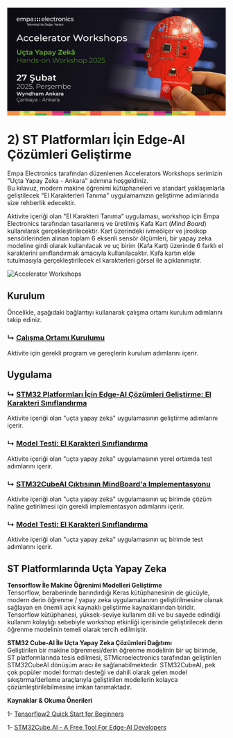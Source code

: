 <p align="center">
    <img src="./Additionals/Empa-Workshops-Template-Banner2.png" alt="Accelerator Workshops" 
    style="display: block; margin: 0 auto"/>
</p>

# 2) ST Platformları İçin Edge-AI Çözümleri Geliştirme
Empa Electronics tarafından düzenlenen Accelerators Workshops serimizin "Uçta Yapay Zeka - Ankara" adımına hoşgeldiniz.  
Bu kılavuz, modern makine öğrenimi kütüphaneleri ve standart yaklaşımlarla geliştilecek "El Karakterleri Tanıma" uygulamamızın geliştirme adımlarında size rehberlik edecektir.

Aktivite içeriği olan "El Karakteri Tanıma" uygulaması,  workshop için Empa Electronics tarafından tasarlanmış ve üretilmiş Kafa Kart (_Mind Board_) kullanılarak gerçekleştirilecektir. Kart üzerindeki ivmeölçer ve jiroskop sensörlerinden alınan toplam 6 eksenli sensör ölçümleri, bir yapay zeka modeline girdi olarak kullanılacak ve uç birim (Kafa Kart) üzerinde 6 farklı el karakterini sınıflandırmak amacıyla kullanılacaktır. Kafa kartın elde tutulmasıyla gerçekleştirilecek el karakterleri görsel ile açıklanmıştır.

<img src="./Additionals/Hand-Characters.png" alt="Accelerator Workshops" width="800"/> 

## Kurulum
Öncelikle, aşağıdaki bağlantıyı kullanarak çalışma ortamı kurulum adımlarını takip ediniz.
### ↳ [Çalışma Ortamı Kurulumu](Kurulum.md)
Aktivite için gerekli program ve gereçlerin kurulum adımlarını içerir.

## Uygulama
### ↳ [STM32 Platformları İçin Edge-AI Çözümleri Geliştirme: El Karakteri Sınıflandırma](Uygulama_train_hand_character_recognition.ipynb)
Aktivite içeriği olan "uçta yapay zeka" uygulamasının geliştirme adımlarını içerir.

### ↳ [Model Testi: El Karakteri Sınıflandırma](Uygulama_test_hand_character_recognition.ipynb)
Aktivite içeriği olan "uçta yapay zeka" uygulamasının yerel ortamda test adımlarını içerir.

### ↳ [STM32CubeAI Çıktısının MindBoard'a Implementasyonu](Proje_Kurulum.md)
Aktivite içeriği olan "uçta yapay zeka" uygulamasının uç birimde çözüm haline getirilmesi için gerekli implementasyon adımlarını içerir.

### ↳ [Model Testi: El Karakteri Sınıflandırma](Uygulama_test_edge_hand_character_recognition.ipynb)
Aktivite içeriği olan "uçta yapay zeka" uygulamasının uç birimde test adımlarını içerir.

## ST Platformlarında Uçta Yapay Zeka

**Tensorflow İle Makine Öğrenimi Modelleri Geliştirme**  
Tensorflow, beraberinde barındırdığı Keras kütüphanesinin de gücüyle, modern derin öğrenme / yapay zeka uygulamalarının geliştirilmesine olanak sağlayan en önemli açık kaynaklı geliştirme kaynaklarından biridir. Tensorflow kütüphanesi, yüksek-seviye kullanım dili ve bu sayede edindiği kullanım kolaylığı sebebiyle workshop etkinliği içerisinde geliştirilecek derin öğrenme modelinin temeli olarak tercih edilmiştir.

**STM32 Cube-AI İle Uçta Yapay Zeka Çözümleri Dağıtımı**  
Geliştirilen bir makine öğrenmesi/derin öğrenme modelinin bir uç birimde, ST platformlarında tesis edilmesi, STMicroelectronics tarafından geliştirilen STM32CubeAI dönüşüm aracı ile sağlanabilmektedir. STM32CubeAI, pek çok popüler model formatı desteği ve dahili olarak gelen model sıkıştırma/derleme araçlarıyla geliştirilen modellerin kolayca çözümleştirilebilmesine imkan tanımaktadır.

**Kaynaklar & Okuma Önerileri** 

1- [Tensorflow2 Quick Start for Beginners](https://www.tensorflow.org/tutorials/quickstart/beginner)

1- [STM32Cube.AI - A Free Tool For Edge-AI Developers](https://stm32ai.st.com/stm32-cube-ai/)